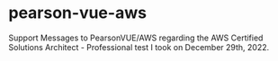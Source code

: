 # pearson-vue-aws
Support Messages to PearsonVUE/AWS regarding the AWS Certified Solutions Architect - Professional test I took on December 29th, 2022. 
